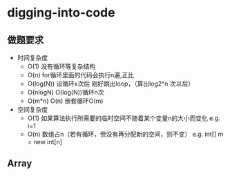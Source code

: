 # digging-into-code
## 做题要求
+ 时间复杂度
  + O(1) 没有循环等复杂结构
  + O(n) for循环里面的代码会执行n遍,正比
  + O(log(N)) 设循环x次后 刚好跳出loop，（算出log2^n 次以后）
  + O(nlogN) O(log(N))循环n次
  + O(m*n) O(n) 嵌套循环O(m)
+ 空间复杂度
  + O(1) 如果算法执行所需要的临时空间不随着某个变量n的大小而变化 e.g. i=1
  + O(n) 数组占n（若有循环，但没有再分配新的空间，则不变） e.g. int[] m = new int[n]
## Array
